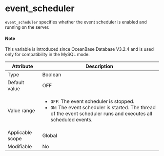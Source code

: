 # event_scheduler

`event_scheduler` specifies whether the event scheduler is enabled and running on the server. 

<main id="notice" type='explain'>

  <h4>Note</h4>

  <p>This variable is introduced since OceanBase Database V3.2.4 and is used only for compatibility in the MySQL mode. </p>

</main>

| **Attribute** | **Description** |
| --- | --- |
| Type | Boolean |
| Default value | OFF |
| Value range | <ul><li> `OFF`: The event scheduler is stopped.  </li><li> `ON`: The event scheduler is started. The thread of the event scheduler runs and executes all scheduled events.  </li></ul> |
| Applicable scope | Global |
| Modifiable | No |
